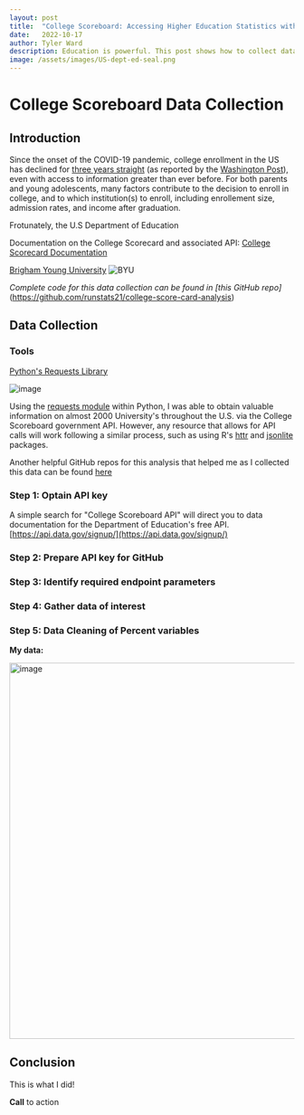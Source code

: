 ```yaml
---
layout: post
title:  "College Scoreboard: Accessing Higher Education Statistics with US Department of Education API"
date:   2022-10-17
author: Tyler Ward
description: Education is powerful. This post shows how to collect data on thousands of Higher Education institutions nationwide.
image: /assets/images/US-dept-ed-seal.png
---
```


# College Scoreboard Data Collection

## Introduction

Since the onset of the COVID-19 pandemic, college enrollment in the US has declined for [three years straight](https://www.washingtonpost.com/education/2022/10/20/college-enrollment-declines-since-pandemic/) (as reported by the [Washington Post](https://www.washingtonpost.com/education/2022/10/20/college-enrollment-declines-since-pandemic/)), even with access to information greater than ever before. For both parents and young adolescents, many factors contribute to the decision to enroll in college, and to which institution(s) to enroll, including enrollement size, admission rates, and income after graduation. 

Frotunately, the U.S Department of Education





Documentation on the College Scorecard and associated API: [College Scorecard Documentation](https://collegescorecard.ed.gov/data/documentation/)

[Brigham Young University](https://www.linkedin.com/school/brigham-young-university/mycompany/verification/)
![BYU](https://user-images.githubusercontent.com/112500643/196997715-79f57fe4-b6ac-489a-aff0-571d9d9384fd.png)




*Complete code for this data collection can be found in [this GitHub repo]*(https://github.com/runstats21/college-score-card-analysis)


## Data Collection

### Tools

[Python's Requests Library](https://realpython.com/python-requests/)

![image](https://user-images.githubusercontent.com/112500643/197099386-b8dd41cb-7bcf-4046-913a-e8d923196354.png)

Using the [requests module](https://pypi.org/project/requests/) within Python, I was able to obtain valuable information on almost 2000 University's throughout the U.S. via the College Scoreboard government API. However, any resource that allows for API calls will work following a similar process, such as using R's [httr](https://httr.r-lib.org/) and [jsonlite](https://www.rdocumentation.org/packages/jsonlite/versions/1.8.2) packages.




Another helpful GitHub repos for this analysis that helped me as I collected this data can be found [here](https://github.com/kiseki1107/College-Scorecard-Data-Analysis)


### Step 1: Optain API key

A simple search for "College Scoreboard API" will direct you to data documentation for the Department of Education's free API. 
[https://api.data.gov/signup/](https://api.data.gov/signup/)

### Step 2: Prepare API key for GitHub

### Step 3: Identify required endpoint parameters

### Step 4: Gather data of interest

### Step 5: Data Cleaning of Percent variables


**My data:**

<img width="665" alt="image" src="https://user-images.githubusercontent.com/112500643/197097649-cdd0b9df-0c72-4da5-8c99-249a1f13e6a0.png">


## Conclusion

This is what I did!

**Call** to action



